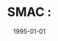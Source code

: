 ---
# Documentation: https://wowchemy.com/docs/managing-content/

title: 'SMAC :'
subtitle: ''
summary: ''
authors:
- kazienko
- Maciej Słowik
- Bogdan Trawiński
tags: []
categories: []
date: '1995-01-01'
lastmod: 2022-10-07T05:47:07Z
featured: false
draft: false

# Featured image
# To use, add an image named `featured.jpg/png` to your page's folder.
# Focal points: Smart, Center, TopLeft, Top, TopRight, Left, Right, BottomLeft, Bottom, BottomRight.
image:
  caption: ''
  focal_point: ''
  preview_only: false

# Projects (optional).
#   Associate this post with one or more of your projects.
#   Simply enter your project's folder or file name without extension.
#   E.g. `projects = ["internal-project"]` references `content/project/deep-learning/index.md`.
#   Otherwise, set `projects = []`.
projects: []
publishDate: '2022-10-07T05:47:06.760230Z'
publication_types:
- '4'
abstract: ''
publication: ''
---